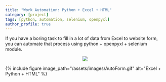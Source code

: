 ```yaml
---
title: "Work Automation: Python + Excel + HTML"
category: [project]
tags: [python, automation, selenium, openpyxl]
author_profile: true
---
```


If you have a boring task to fill in a lot of data from Excel to website form, you can automate that process using python + openpyxl + selenium module.

<div align = "center">
  <img src = "/assets/images/AutoForm.gif"/>
</div>

{% include figure image_path="/assets/images/AutoForm.gif" alt="Excel + Python + HTML" %}